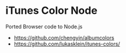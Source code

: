 # iTunes Color Node

Ported Browser code to Node.js

- https://github.com/chengyin/albumcolors
- https://github.com/lukasklein/itunes-colors/